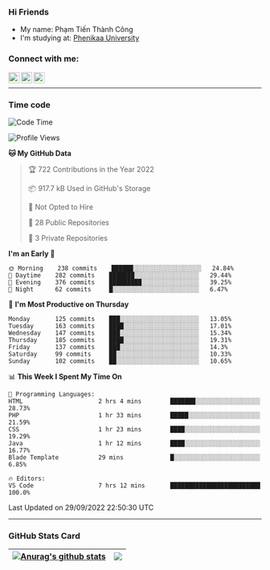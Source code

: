 ### Hi Friends

- My name: Phạm Tiến Thành Công
- I'm studying at: [Phenikaa University]


### Connect with me:
[<img align="left" alt="PhamTienThanhCong | Facebook" width="22px" src="https://upload.wikimedia.org/wikipedia/commons/thumb/1/16/Facebook-icon-1.png/640px-Facebook-icon-1.png" />][facebook]
[<img align="left" alt="PhamTienThanhCong | Zalo" width="22px" src="https://www.anphatpc.com.vn/template/anphat_2020v2/images/icon-zalo.jpg" />][zalo]
[<img align="left" alt="PhamTienThanhCong | LinkedIn" width="22px" src="https://cdn3.iconfinder.com/data/icons/inficons/512/linkedin.png" />][linkedin]

<br />

---

### Time code

<!--START_SECTION:waka-->
![Code Time](http://img.shields.io/badge/Code%20Time-574%20hrs%2039%20mins-blue)

![Profile Views](http://img.shields.io/badge/Profile%20Views-23-blue)

**🐱 My GitHub Data** 

> 🏆 722 Contributions in the Year 2022
 > 
> 📦 917.7 kB Used in GitHub's Storage 
 > 
> 🚫 Not Opted to Hire
 > 
> 📜 28 Public Repositories 
 > 
> 🔑 3 Private Repositories  
 > 
**I'm an Early 🐤** 

```text
🌞 Morning    238 commits    ██████░░░░░░░░░░░░░░░░░░░   24.84% 
🌆 Daytime    282 commits    ███████░░░░░░░░░░░░░░░░░░   29.44% 
🌃 Evening    376 commits    █████████░░░░░░░░░░░░░░░░   39.25% 
🌙 Night      62 commits     █░░░░░░░░░░░░░░░░░░░░░░░░   6.47%

```
📅 **I'm Most Productive on Thursday** 

```text
Monday       125 commits    ███░░░░░░░░░░░░░░░░░░░░░░   13.05% 
Tuesday      163 commits    ████░░░░░░░░░░░░░░░░░░░░░   17.01% 
Wednesday    147 commits    ███░░░░░░░░░░░░░░░░░░░░░░   15.34% 
Thursday     185 commits    ████░░░░░░░░░░░░░░░░░░░░░   19.31% 
Friday       137 commits    ███░░░░░░░░░░░░░░░░░░░░░░   14.3% 
Saturday     99 commits     ██░░░░░░░░░░░░░░░░░░░░░░░   10.33% 
Sunday       102 commits    ██░░░░░░░░░░░░░░░░░░░░░░░   10.65%

```


📊 **This Week I Spent My Time On** 

```text
💬 Programming Languages: 
HTML                     2 hrs 4 mins        ███████░░░░░░░░░░░░░░░░░░   28.73% 
PHP                      1 hr 33 mins        █████░░░░░░░░░░░░░░░░░░░░   21.59% 
CSS                      1 hr 23 mins        ████░░░░░░░░░░░░░░░░░░░░░   19.29% 
Java                     1 hr 12 mins        ████░░░░░░░░░░░░░░░░░░░░░   16.77% 
Blade Template           29 mins             █░░░░░░░░░░░░░░░░░░░░░░░░   6.85%

🔥 Editors: 
VS Code                  7 hrs 12 mins       █████████████████████████   100.0%

```


 Last Updated on 29/09/2022 22:50:30 UTC
<!--END_SECTION:waka-->

---

### GitHub Stats Card

| <a href="https://github.com/phamtienthanhcong"><img align="center" src="https://github-readme-stats.vercel.app/api?username=PhamTienThanhCong&show_icons=true&include_all_commits=true&theme=buefy&hide_border=true&theme=ocean_dark" alt="Anurag's github stats" /></a> | <a href="https://github.com/phamtienthanhcong"><img align="center" src="https://github-readme-stats.vercel.app/api/top-langs/?username=PhamTienThanhCong&layout=compact&theme=buefy&hide_border=true&theme=ocean_dark" /></a> |
| ------------- | ------------- |

[Phenikaa University]: https://phenikaa-uni.edu.vn/vi
[facebook]: https://www.facebook.com/phamtienthanhcong
[linkedin]: https://linkedin.com/in/phamtienthanhcong
[zalo]: https://zalo.me/0396396332
[tiktok]: https://www.tiktok.com/@phamtienthanhcong
[web]: https://github.com/PhamTienThanhCong/web_dev
[min project]: https://github.com/PhamTienThanhCong/Project-Of-Web
[c and cpp]: https://github.com/PhamTienThanhCong/Code_C_and_Cpro
[python]: https://github.com/PhamTienThanhCong/Python_beginer
